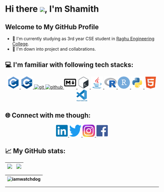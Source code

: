 # Hi there <img src="https://github.com/TheDudeThatCode/TheDudeThatCode/blob/master/Assets/Hi.gif" width="29">, I'm Shamith <img src="https://visitor-badge.laobi.icu/badge?page_id=iamwatchdogs.iamwatchdogs" alt="" align="right" />

## Welcome to My GitHub Profile

- 🏫 I'm currently studying as 3rd year CSE student in [Raghu Engineering College](https://raghuenggcollege.com/ "visit my college website").
- 🤩 I'm down into project and collabrations.

## 💻 I'm familiar with following tech stacks:

<div align="center">
  <a href="https://github.com/iamwatchdogs?tab=repositories&q=&type=&language=c&sort=" target="_blank" title="View my C Programming repo(s)"> 
    <img src="https://raw.githubusercontent.com/devicons/devicon/master/icons/c/c-original.svg" alt="c" width="40" height="40"/> 
  </a>
  <a href="https://github.com/iamwatchdogs?tab=repositories&q=&type=&language=c%2B%2B&sort=" target="_blank" title="View my C++ Programming repo(s)"> 
    <img src="https://raw.githubusercontent.com/devicons/devicon/master/icons/cplusplus/cplusplus-original.svg" alt="cplusplus" width="40" height="40"/> 
  </a>
  <a href="https://github.com/iamwatchdogs/" target="_blank" title="View my repos">
    <img src="https://www.vectorlogo.zone/logos/git-scm/git-scm-icon.svg" alt="git" width="40" height="40"/>
    <img src="https://cdn.jsdelivr.net/gh/devicons/devicon/icons/github/github-original.svg" alt="github" width="40" height="40"/>
    <img src="https://raw.githubusercontent.com/devicons/devicon/master/icons/markdown/markdown-original.svg" alt="markdown" width="40" height="40"/>
  </a>
  <a href="https://github.com/iamwatchdogs?tab=repositories&q=&type=&language=shell&sort=" target="_blank" title="View my Shell Scripting repo(s)">
    <img src="https://raw.githubusercontent.com/devicons/devicon/master/icons/bash/bash-plain.svg" alt="bash" width="40" height="40"/>
  </a>
  <a href="https://github.com/iamwatchdogs?tab=repositories&q=&type=&language=java&sort=" target="_blank" title="View my Java repo(s)">
    <img src="https://raw.githubusercontent.com/devicons/devicon/master/icons/java/java-original.svg" alt="java" width="40" height="40"/>
  </a>
  <a href="https://github.com/iamwatchdogs?tab=repositories&q=&type=&language=r&sort=" target="_blank" title="View my R programming repo(s)">
    <img src="https://raw.githubusercontent.com/devicons/devicon/master/icons/r/r-original.svg" alt="r" width="40" height="40"/>
    <img src="https://raw.githubusercontent.com/devicons/devicon/master/icons/rstudio/rstudio-original.svg" alt="r-studio" width="40" height="40"/>
  </a>
  <a href="" target="_blank" title="View my Python repo(s)">
    <img src="https://raw.githubusercontent.com/devicons/devicon/master/icons/python/python-original.svg" alt="python" width="40" height="40"/>
  </a>
  <a href="" target="_blank" title="View my html5 repo(s)">
    <img src="https://raw.githubusercontent.com/devicons/devicon/master/icons/html5/html5-original.svg" alt="html5" width="40" height="40"/>
  </a>
  <img src="https://raw.githubusercontent.com/devicons/devicon/master/icons/vscode/vscode-original-wordmark.svg" alt="vscode" width="40" height="40"/>
</div>

## 🌐 Connect with me though:

<div align="center">
  <a href="https://www.linkedin.com/in/shamith-n-02b535226/" target="_blank" title="Visit my Linkedin">
    <img src="https://raw.githubusercontent.com/devicons/devicon/master/icons/linkedin/linkedin-original.svg" alt="linkedin" width="40" height="40"/>
  </a>
    <a href="https://twitter.com/Shamith29188225" target="_blank" title="Visit my twitter">
    <img src="https://raw.githubusercontent.com/devicons/devicon/master/icons/twitter/twitter-original.svg" alt="twitter" width="40" height="40"/>
  </a>
  <a href="https://www.instagram.com/shamith_watch_dogs/" target="_blank" title="Visit my Instagram">
    <img src="https://raw.githubusercontent.com/wle8300/instagram-logo/master/logo.svg" alt="instagram" width="40" height="40"/>
  </a>
    <a href="https://www.facebook.com/shamith.nakka" target="_blank" title="Visit my facebook">
    <img src="https://raw.githubusercontent.com/devicons/devicon/master/icons/facebook/facebook-original.svg" alt="facebook" width="40" height="40"/>
  </a>
</div>

## 📈 My GitHub stats:

| <img src="https://github-readme-stats.vercel.app/api?username=iamwatchdogs&&show_icons=true&count_private=true&theme=github_dark"> | <img src="https://github-readme-streak-stats.herokuapp.com/?user=iamwatchdogs&theme=blueberry_duo"/> |
| --- | ---- |

| ![iamwatchdog](https://activity-graph.herokuapp.com/graph?username=iamwatchdogs&theme=react-dark) |
| --- |

---
